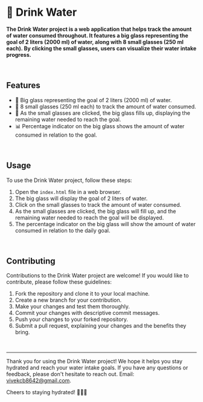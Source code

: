 # 🚰 Drink Water

**The Drink Water project is a web application that helps track the amount of water consumed throughout. It features a big glass representing the goal of 2 liters (2000 ml) of water, along with 8 small glasses (250 ml each). By clicking the small glasses, users can visualize their water intake progress.**

<br>

## Features

- 🥛 Big glass representing the goal of 2 liters (2000 ml) of water.
- 🥤 8 small glasses (250 ml each) to track the amount of water consumed.
- 🌊 As the small glasses are clicked, the big glass fills up, displaying the remaining water needed to reach the goal.
- 📊 Percentage indicator on the big glass shows the amount of water consumed in relation to the goal.

<br>

## Usage

To use the Drink Water project, follow these steps:

1. Open the `index.html` file in a web browser.
2. The big glass will display the goal of 2 liters of water.
3. Click on the small glasses to track the amount of water consumed.
4. As the small glasses are clicked, the big glass will fill up, and the remaining water needed to reach the goal will be displayed.
5. The percentage indicator on the big glass will show the amount of water consumed in relation to the daily goal.

<br>

## Contributing

Contributions to the Drink Water project are welcome! If you would like to contribute, please follow these guidelines:

1. Fork the repository and clone it to your local machine.
2. Create a new branch for your contribution.
3. Make your changes and test them thoroughly.
4. Commit your changes with descriptive commit messages.
5. Push your changes to your forked repository.
6. Submit a pull request, explaining your changes and the benefits they bring.

<br>

---

Thank you for using the Drink Water project! We hope it helps you stay hydrated and reach your water intake goals. If you have any questions or feedback, please don't hesitate to reach out.
Email: vivekcb8642@gmail.com.

Cheers to staying hydrated! 🚰💧🥤
